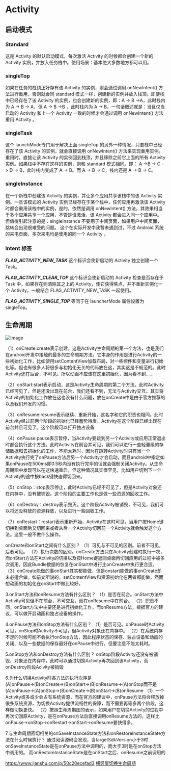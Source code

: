 # Activity

## 启动模式

### Standard
这是 Activity 的默认启动模式，每次激活 Activity 的时候都会创建一个新的 Activity 实例，并放入任务栈中。使用场景：基本绝大多数地方都可以用。
### singleTop
如果在任务的栈顶正好存有该 Activity 的实例，则会通过调用 onNewIntent() 方法进行重用，否则就会同 standard 模式一样，创建新的实例并放入栈顶。即便栈中已经存在了该 Activity 的实例，也会创建新的实例，即：A -> B ->A，此时栈内为 A -> B -> A，但 A -> B ->B ，此时栈内为 A -> B。一句话概述就是：当且仅当启动的 Activity 和上一个 Activity 一致的时候才会通过调用 onNewIntent() 方法重用 Activity 。
### singleTask
这个 launchMode专门用于解决上面 singleTop 的另外一种情况，只要栈中已经存在了该 Activity 的实例，就会直接调用 onNewIntent() 方法来实现重用实例。重用时，直接让该 Activity 的实例回到栈顶，并且移除之前它上面的所有 Activity 实例。如果栈中不存在这样的实例，则和 standard 模式相同。即： A ->B -> C -> D -> B，此时栈内变成了  A -> B。而 A -> B -> C，栈内还是 A -> B -> C。
### singleInstance
在一个新栈中创建该 Activity 的实例，并让多个应用共享该栈中的该 Activity 实例。一旦该模式的 Activity 实例已经存在于某个栈中，任何应用再激活该 Activity 时都会重用该栈中的实例，是的，依然是调用 onNewIntent() 方法。其效果相当于多个应用共享一个应用，不管是谁激活，该 Activity 都会进入同一个应用中。但值得引起注意的是：singleInstance 不要用于中间页面，如果用户中间页面，跳转会出现很难受的问题。 这个在实际开发中我暂未遇到过，不过 Android 系统的来电页面，多次来电均是使用的同一个 Activity 。

### Intent 标签
***FLAG_ACTIVITY_NEW_TASK***
这个标识会使新启动的 Activity 独立创建一个 Task。

***FLAG_ACTIVITY_CLEAR_TOP***
这个标识会使新启动的 Activity 检查是否存在于 Task 中，如果存在则清除其之上的 Activity，使它获得焦点，并不重新实例化一个 Activity，一般结合 FLAG_ACTIVITY_NEW_TASK 一起使用。

***FLAG_ACTIVITY_SINGLE_TOP***
等同于在 launcherMode 属性设置为 singleTop。

## 生命周期
![image](https://user-images.githubusercontent.com/7577770/111623290-23c1c100-8825-11eb-9023-d6d8f83bfeb9.png)

（1）onCreate:create表示创建，这是Activity生命周期的第一个方法，也是我们在android开发中接触的最多的生命周期方法。它本身的作用是进行Activity的一些初始化工作，比如使用setContentView加载布局，对一些控件和变量进行初始化等。但也有很多人将很多与初始化无关的代码放在这，其实这是不规范的。此时Activity还在后台，不可见。所以动画不应该在这里初始化，因为看不到……

（2）onStart:start表示启动，这是Activity生命周期的第二个方法。此时Activity已经可见了，但是还没出现在前台，我们还看不到，无法与Activity交互。其实将Activity的初始化工作放在这也没有什么问题，放在onCreate中是由于官方推荐的以及我们开发的习惯。

（3）onResume:resume表示继续、重新开始，这名字和它的职责也相同。此时Activity经过前两个阶段的初始化已经蓄势待发。Activity在这个阶段已经出现在前台并且可见了。这个阶段可以打开独占设备

（4）onPause:pause表示暂停，当Activity要跳到另一个Activity或应用正常退出时都会执行这个方法。此时Activity在前台并可见，我们可以进行一些轻量级的存储数据和去初始化的工作，不能太耗时，因为在跳转Activity时只有当一个Activity执行完了onPause方法后另一个Activity才会启动，而且android中指定如果onPause在500ms即0.5秒内没有执行完毕的话就会强制关闭Activity。从生命周期图中发现可以在这快速重启，但这种情况其实很罕见，比如用户切到下一个Activity的途中按back键快速得切回来。

（5）onStop：stop表示停止，此时Activity已经不可见了，但是Activity对象还在内存中，没有被销毁。这个阶段的主要工作也是做一些资源的回收工作。

（6）onDestroy：destroy表示毁灭，这个阶段Activity被销毁，不可见，我们可以将还没释放的资源释放，以及进行一些回收工作。

（7）onRestart：restart表示重新开始，Activity在这时可见，当用户按Home键切换到桌面后又切回来或者从后一个Activity切回前一个Activity就会触发这个方法。这里一般不做什么操作。

onCreate和onStart之间有什么区别？
（1）可见与不可见的区别。前者不可见，后者可见。
（2）执行次数的区别。onCreate方法只在Activity创建时执行一次，而onStart方法在Activity的切换以及按Home键返回桌面再切回应用的过程中被多次调用。因此Bundle数据的恢复在onStart中进行比onCreate中执行更合适。
（3）onCreate能做的事onStart其实都能做，但是onstart能做的事onCreate却未必适合做。如前文所说的，setContentView和资源初始化在两者都能做，然而想动画的初始化在onStart中做比较好。

3.onStart方法和onResume方法有什么区别？
（1）是否在前台。onStart方法中Activity可见但不在前台，不可交互，而在onResume中在前台。
（2）职责不同，onStart方法中主要还是进行初始化工作，而onResume方法，根据官方的建议，可以做开启动画和独占设备的操作。

4.onPause方法和onStop方法有什么区别？
（1）是否可见。onPause时Activity可见，onStop时Activity不可见，但Activity对象还在内存中。
（2）在系统内存不足的时候可能不会执行onStop方法，因此程序状态的保存、独占设备和动画的关闭、以及一些数据的保存最好在onPause中进行，但要注意不能太耗时。

5.onStop方法和onDestroy方法有什么区别？
onStop阶段Activity还没有被销毁，对象还在内存中，此时可以通过切换Activity再次回到该Activity，而onDestroy阶段Acivity被销毁

6.为什么切换Activity时各方法的执行次序是(A)onPause→(B)onCreate→(B)onStart→(B)onResume→(A)onStop而不是(A)onPause→(A)onStop→(B)onCreate→(B)onStart→(B)onResume
（1）一个Activity或多或少会占有系统资源，而在官方的建议中，onPause方法将会释放掉很多系统资源，为切换Activity提供流畅性的保障，而不需要再等多两个阶段，这样做切换更快。
（2）按照生命周期图的表示，如果用户在切换Activity的过程中再次切回原Activity，是在onPause方法后直接调用onResume方法的，这样比onPause→onStop→onRestart→onStart→onResume要快得多。

7.与生命周期密切相关的onSaveInstanceState方法和onRestoreInstanceState方法在什么时候执行？
通过阅读源码会发现，当targetSdkVersion小于3时onSaveInstanceState是在onPause方法中调用的，而大于3时是在onStop方法中调用的。
而onRestoreInstanceState是在onStart之后、onResume之前调用的

https://www.jianshu.com/p/50c20ecefad3
[横竖屏切换生命周期](https://blog.csdn.net/qq_36713816/article/details/80538467)
